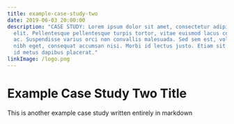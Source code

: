 ```yaml
---
title: example-case-study-two
date: 2019-06-03 20:00:00
description: "CASE STUDY: Lorem ipsum dolor sit amet, consectetur adipiscing
  elit. Pellentesque pellentesque turpis tortor, vitae euismod lacus consequat
  ac. Suspendisse varius orci non convallis malesuada. Sed sem est, volutpat at
  nibh eget, consequat accumsan nisi. Morbi id lectus justo. Etiam sit amet erat
  id metus dapibus placerat."
linkImage: /logo.png
---
```

# Example Case Study Two Title

This is another example case study written entirely in markdown
